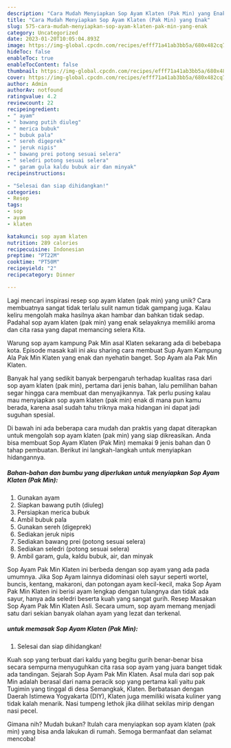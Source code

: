 ```yaml
---
description: "Cara Mudah Menyiapkan Sop Ayam Klaten (Pak Min) yang Enak"
title: "Cara Mudah Menyiapkan Sop Ayam Klaten (Pak Min) yang Enak"
slug: 575-cara-mudah-menyiapkan-sop-ayam-klaten-pak-min-yang-enak
category: Uncategorized
date: 2023-01-20T10:05:04.893Z
image: https://img-global.cpcdn.com/recipes/efff71a41ab3bb5a/680x482cq70/sop-ayam-klaten-pak-min-foto-resep-utama.jpg
hideToc: false
enableToc: true
enableTocContent: false
thumbnail: https://img-global.cpcdn.com/recipes/efff71a41ab3bb5a/680x482cq70/sop-ayam-klaten-pak-min-foto-resep-utama.jpg
cover: https://img-global.cpcdn.com/recipes/efff71a41ab3bb5a/680x482cq70/sop-ayam-klaten-pak-min-foto-resep-utama.jpg
author: Admin
authorAv: notfound
ratingvalue: 4.2
reviewcount: 22
recipeingredient:
- " ayam"
- " bawang putih diuleg"
- " merica bubuk"
- " bubuk pala"
- " sereh digeprek"
- " jeruk nipis"
- " bawang prei potong sesuai selera"
- " seledri potong sesuai selera"
- " garam gula kaldu bubuk air dan minyak"
recipeinstructions:

- "Selesai dan siap dihidangkan!"
categories:
- Resep
tags:
- sop
- ayam
- klaten

katakunci: sop ayam klaten 
nutrition: 289 calories
recipecuisine: Indonesian
preptime: "PT22M"
cooktime: "PT50M"
recipeyield: "2"
recipecategory: Dinner

---
```





Lagi mencari inspirasi resep sop ayam klaten (pak min) yang unik? Cara membuatnya sangat tidak terlalu sulit namun tidak gampang juga. Kalau keliru mengolah maka hasilnya akan hambar dan bahkan tidak sedap. Padahal sop ayam klaten (pak min) yang enak selayaknya memiliki aroma dan cita rasa yang dapat memancing selera Kita.





Warung sop ayam kampung Pak Min asal Klaten sekarang ada di bebebapa kota. Episode masak kali ini aku sharing cara membuat Sup Ayam Kampung Ala Pak Min Klaten yang enak dan nyehatin banget. Sop Ayam ala Pak Min Klaten.

Banyak hal yang sedikit banyak berpengaruh terhadap kualitas rasa dari sop ayam klaten (pak min), pertama dari jenis bahan, lalu pemilihan bahan segar hingga cara membuat dan menyajikannya. Tak perlu pusing kalau mau menyiapkan sop ayam klaten (pak min) enak di mana pun kamu berada, karena asal sudah tahu triknya maka hidangan ini dapat jadi suguhan spesial.






Di bawah ini ada beberapa cara mudah dan praktis yang dapat diterapkan untuk mengolah sop ayam klaten (pak min) yang siap dikreasikan. Anda bisa membuat Sop Ayam Klaten (Pak Min) memakai 9 jenis bahan dan 0 tahap pembuatan. Berikut ini langkah-langkah untuk menyiapkan hidangannya.

<!--inarticleads1-->

##### Bahan-bahan dan bumbu yang diperlukan untuk menyiapkan Sop Ayam Klaten (Pak Min):

1. Gunakan  ayam
1. Siapkan  bawang putih (diuleg)
1. Persiapkan  merica bubuk
1. Ambil  bubuk pala
1. Gunakan  sereh (digeprek)
1. Sediakan  jeruk nipis
1. Sediakan  bawang prei (potong sesuai selera)
1. Sediakan  seledri (potong sesuai selera)
1. Ambil  garam, gula, kaldu bubuk, air, dan minyak


Sop Ayam Pak Min Klaten ini berbeda dengan sop ayam yang ada pada umumnya. Jika Sop Ayam lainnya didominasi oleh sayur seperti wortel, buncis, kentang, makaroni, dan potongan ayam kecil-kecil, maka Sop Ayam Pak Min Klaten ini berisi ayam lengkap dengan tulangnya dan tidak ada sayur, hanya ada seledri beserta kuah yang sangat gurih. Resep Masakan Sop Ayam Pak Min Klaten Asli. Secara umum, sop ayam memang menjadi satu dari sekian banyak olahan ayam yang lezat dan terkenal. 

<!--inarticleads2-->

#####  untuk memasak Sop Ayam Klaten (Pak Min):


1. Selesai dan siap dihidangkan!

Kuah sop yang terbuat dari kaldu yang begitu gurih benar-benar bisa secara sempurna menyuguhkan cita rasa sop ayam yang juara banget tidak ada tandingan. Sejarah Sop Ayam Pak Min Klaten. Asal mula dari sop pak Min adalah berasal dari nama peracik sop yang pertama kali yaitu pak Tugimin yang tinggal di desa Semangkak, Klaten. Berbatasan dengan Daerah Istimewa Yogyakarta (DIY), Klaten juga memiliki wisata kuliner yang tidak kalah menarik. Nasi tumpeng lethok jika dilihat sekilas mirip dengan nasi pecel. 

Gimana nih? Mudah bukan? Itulah cara menyiapkan sop ayam klaten (pak min) yang bisa anda lakukan di rumah. Semoga bermanfaat dan selamat mencoba!
